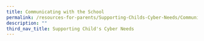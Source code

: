 ```yaml
---
title: Communicating with the School
permalink: /resources-for-parents/Supporting-Childs-Cyber-Needs/Communicating-with-the-School/permalink
description: ""
third_nav_title: Supporting Child's Cyber Needs
---
```

